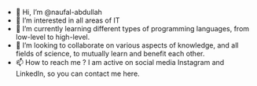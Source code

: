 - 👋 Hi, I’m @naufal-abdullah
- 👀 I’m interested in all areas of IT
- 🌱 I’m currently learning different types of programming languages, from low-level to high-level.
- 💞️ I’m looking to collaborate on various aspects of knowledge, and all fields of science, to mutually learn and benefit each other.
- 📫 How to reach me ? I am active on social media Instagram and LinkedIn, so you can contact me here.

<!---
naufal-abdullah/naufal-abdullah is a ✨ special ✨ repository because its `README.md` (this file) appears on your GitHub profile.
You can click the Preview link to take a look at your changes.
--->
